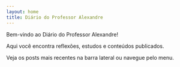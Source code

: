 ```yaml
---
layout: home
title: Diário do Professor Alexandre
---
```


Bem-vindo ao Diário do Professor Alexandre!

Aqui você encontra reflexões, estudos e conteúdos publicados.

Veja os posts mais recentes na barra lateral ou navegue pelo menu.